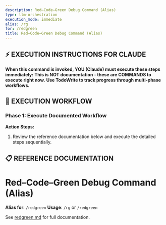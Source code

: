 ```yaml
---
description: Red–Code–Green Debug Command (Alias)
type: llm-orchestration
execution_mode: immediate
alias: /rg
for: /redgreen
title: Red–Code–Green Debug Command (Alias)
---
```

## ⚡ EXECUTION INSTRUCTIONS FOR CLAUDE
**When this command is invoked, YOU (Claude) must execute these steps immediately:**
**This is NOT documentation - these are COMMANDS to execute right now.**
**Use TodoWrite to track progress through multi-phase workflows.**

## 🚨 EXECUTION WORKFLOW

### Phase 1: Execute Documented Workflow

**Action Steps:**
1. Review the reference documentation below and execute the detailed steps sequentially.

## 📋 REFERENCE DOCUMENTATION

# Red–Code–Green Debug Command (Alias)

**Alias for**: `/redgreen`
**Usage**: `/rg` or `/redgreen`

See [redgreen.md](./redgreen.md) for full documentation.
